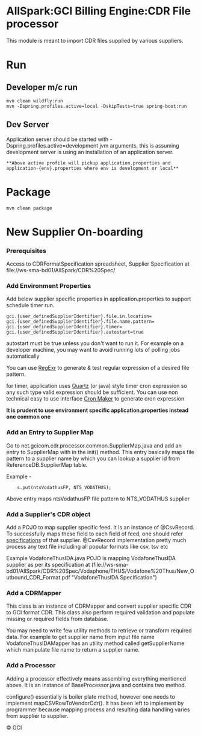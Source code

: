 AllSpark:GCI Billing Engine:CDR File processor
=================================================

This module is meant to import CDR files supplied by various suppliers.



# Run

## Developer m/c run

	mvn clean wildfly:run
	mvn -Dspring.profiles.active=local -DskipTests=true spring-boot:run
	
## Dev Server

Application server should be started with -Dspring.profiles.active=development jvm arguments, this is assuming development server is using an installation of an application server. 
	
	**Above active profile will pickup application.properties and application-{env}.properties where env is development or local**  

# Package

	mvn clean package


# New Supplier On-boarding


### Prerequisites

Access to CDRFormatSpecification spreadsheet,  Supplier Specification at file://ws-sma-bd01/AllSpark/CDR%20Spec/ 


### Add Environment Properties

Add below supplier specific properties in application.properties to support schedule timer run.

	gci.{user_definedSupplierIdentifier}.file.in.location=
	gci.{user_definedSupplierIdentifier}.file.name.pattern=
	gci.{user_definedSupplierIdentifier}.timer=
	gci.{user_definedSupplierIdentifier}.autostart=true 

autostart must be true unless you don't want to run it. For example on a developer machine, you may want to avoid running lots of polling jobs automatically

You can use [RegExr](http://regexr.com/ "Regular Expression Generator")  to generate & test regular expression of a desired file pattern.

for timer, application uses [Quartz](http://www.quartz-scheduler.org/documentation/quartz-2.x/tutorials/crontrigger "Cron Trigger") (or java) style timer cron expression so any such type valid expression should be sufficient. You can use non technical easy to use interface [Cron Maker](http://www.cronmaker.com/ "Cron Maker") to generate cron expression

**It is prudent to use environment specific application.properties instead one common one** 

### Add an Entry to Supplier Map

Go to net.gcicom.cdr.processor.common.SupplierMap.java and add an entry to SupplierMap with in the init() method. This entry basically maps file pattern to a supplier name by which you can lookup a supplier id from ReferenceDB.SupplierMap table.

Example - 

		s.put(ntsVodathusFP, NTS_VODATHUS);
		
Above entry maps ntsVodathusFP file pattern to NTS_VODATHUS supplier

### Add a Supplier's CDR object

Add a POJO to map supplier specific feed. It is an instance of @CsvRecord. To successfully maps these field to each field of feed, one should refer [specifications](file://ws-sma-bd01/AllSpark/CDR%20Spec)  of that supplier. @CsvRecord implementation pretty much process any text file including all popular formats like csv, tsv etc

Example VodafoneThusIDA.java POJO is mapping VodafoneThusIDA supplier as per its  specification at (file://ws-sma-bd01/AllSpark/CDR%20Spec/Vodaphone/THUS/Vodafone%20Thus/New_Outbound_CDR_Format.pdf "VodafoneThusIDA Specification") 


### Add a CDRMapper

This class is an instance of CDRMapper and convert supplier specific CDR to GCI format CDR. This class also perform required validation and populate missing or required fields from database. 

You may need to write few utility methods to retrieve or transform required data. For example to get supplier name from input file name VodafoneThusIDAMapper has 
an utility method called getSupplierName which manipulate file name to return a supplier name.



### Add a Processor

Adding a processor effectively means assembling everything mentioned above. It is an instance of BaseProcessor.java and contains two method.

configure() essentially is boiler plate method, however one needs to implement mapCSVRowToVendorCdr(). It has been left to implement by programmer because 
mapping process and resulting data handling varies from supplier to supplier.  



&copy; GCI

